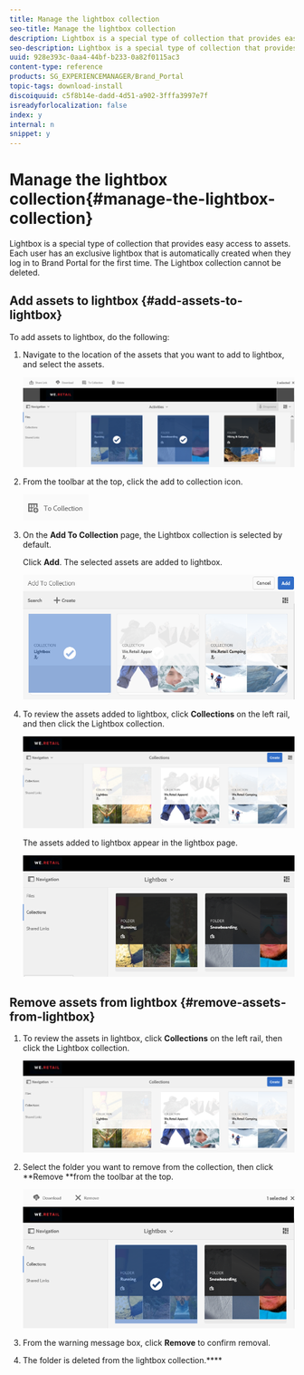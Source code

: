 ```yaml
---
title: Manage the lightbox collection
seo-title: Manage the lightbox collection
description: Lightbox is a special type of collection that provides easy access to assets. Each user has an exclusive lightbox that is automatically created when they log in to Brand Portal for the first time. The Lightbox collection cannot be deleted.
seo-description: Lightbox is a special type of collection that provides easy access to assets. Each user has an exclusive lightbox that is automatically created when they log in to Brand Portal for the first time. The Lightbox collection cannot be deleted.
uuid: 928e393c-0aa4-44bf-b233-0a82f0115ac3
content-type: reference
products: SG_EXPERIENCEMANAGER/Brand_Portal
topic-tags: download-install
discoiquuid: c5f8b14e-dadd-4d51-a902-3fffa3997e7f
isreadyforlocalization: false
index: y
internal: n
snippet: y
---
```


# Manage the lightbox collection{#manage-the-lightbox-collection}

Lightbox is a special type of collection that provides easy access to assets. Each user has an exclusive lightbox that is automatically created when they log in to Brand Portal for the first time. The Lightbox collection cannot be deleted.

## Add assets to lightbox {#add-assets-to-lightbox}

To add assets to lightbox, do the following:

1. Navigate to the location of the assets that you want to add to lightbox, and select the assets.

   ![](assets/link_sharing_assetselection.png)

1. From the toolbar at the top, click the add to collection icon.

   ![](assets/add_to_collection.png)

1. On the **Add To Collection** page, the Lightbox collection is selected by default.

   Click **Add**. The selected assets are added to lightbox. 

   ![](assets/add_to_collectionlightbox.png)

1. To review the assets added to lightbox, click **Collections** on the left rail, and then click the Lightbox collection.

   ![](assets/collections_lightbox.png)

   The assets added to lightbox appear in the lightbox page.

   ![](assets/added_to_collectionlightbox.png)

## Remove assets from lightbox {#remove-assets-from-lightbox}

1. To review the assets in lightbox, click **Collections** on the left rail, then click the Lightbox collection.

   ![](assets/collections_lightbox-1.png)

1. Select the folder you want to remove from the collection, then click **Remove **from the toolbar at the top.

   ![](assets/collections_lightboxdelete.png)

1. From the warning message box, click **Remove** to confirm removal.
1. The folder is deleted from the lightbox collection.****

